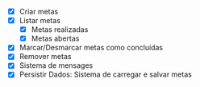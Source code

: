 - [X] Criar metas
- [X] Listar metas 
    - [X] Metas realizadas
    - [X] Metas abertas
- [X] Marcar/Desmarcar metas como concluídas
- [X] Remover metas
- [X] Sistema de mensages
- [X] Persistir Dados: Sistema de carregar e salvar metas